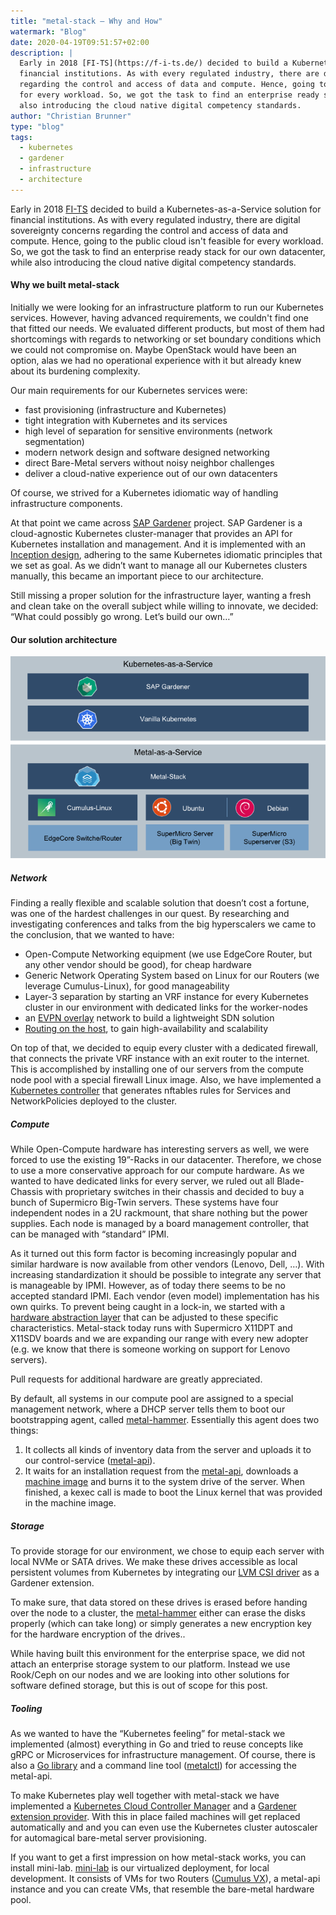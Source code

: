 ```yaml
---
title: "metal-stack — Why and How"
watermark: "Blog"
date: 2020-04-19T09:51:57+02:00
description: |
  Early in 2018 [FI-TS](https://f-i-ts.de/) decided to build a Kubernetes-as-a-Service solution for
  financial institutions. As with every regulated industry, there are digital sovereignty concerns
  regarding the control and access of data and compute. Hence, going to the public cloud isn't feasible
  for every workload. So, we got the task to find an enterprise ready stack for our own datacenter, while
  also introducing the cloud native digital competency standards.
author: "Christian Brunner"
type: "blog"
tags:
  - kubernetes
  - gardener
  - infrastructure
  - architecture
---
```


Early in 2018 [FI-TS](https://f-i-ts.de/) decided to build a Kubernetes-as-a-Service solution for
financial institutions. As with every regulated industry, there are digital sovereignty concerns
regarding the control and access of data and compute. Hence, going to the public cloud isn't feasible
for every workload. So, we got the task to find an enterprise ready stack for our own datacenter, while
also introducing the cloud native digital competency standards.

<!-- truncate -->

#### Why we built metal-stack

Initially we were looking for an infrastructure platform to run our Kubernetes services. However,
having advanced requirements, we couldn't find one that fitted our needs. We evaluated different
products, but most of them had shortcomings with regards to networking or set boundary conditions
which we could not compromise on. Maybe OpenStack would have been an option, alas we had no operational
experience with it but already knew about its burdening complexity.

Our main requirements for our Kubernetes services were:

- fast provisioning (infrastructure and Kubernetes)
- tight integration with Kubernetes and its services
- high level of separation for sensitive environments (network segmentation)
- modern network design and software designed networking
- direct Bare-Metal servers without noisy neighbor challenges
- deliver a cloud-native experience out of our own datacenters

Of course, we strived for a Kubernetes idiomatic way of handling infrastructure components.

At that point we came across [SAP Gardener](https://gardener.cloud/) project. SAP Gardener is a
cloud-agnostic Kubernetes cluster-manager that provides an API for Kubernetes installation and management.
And it is implemented with an [Inception design](https://kubernetes.io/blog/2019/12/02/gardener-project-update/),
adhering to the same Kubernetes idiomatic principles that we set as goal. As we didn’t want to manage all
our Kubernetes clusters manually, this became an important piece to our architecture.

Still missing a proper solution for the infrastructure layer, wanting a fresh and clean take on the overall
subject while willing to innovate, we decided:
“What could possibly go wrong. Let’s build our own…”

#### Our solution architecture

![metal-stack architecture](./metal-stack-architecture.png)

##### Network

Finding a really flexible and scalable solution that doesn’t cost a fortune, was one of the hardest challenges
in our quest. By researching and investigating conferences and talks from the big hyperscalers we came to the
conclusion, that we wanted to have:

- Open-Compute Networking equipment (we use EdgeCore Router, but any other vendor should be good), for
  cheap hardware
- Generic Network Operating System based on Linux for our Routers (we leverage Cumulus-Linux), for
  good manageability
- Layer-3 separation by starting an VRF instance for every Kubernetes cluster in our environment with
  dedicated links for the worker-nodes
- an [EVPN overlay](https://cumulusnetworks.com/learn/resources/whitepapers/vxlan-routing-with-evpn)
  network to build a lightweight SDN solution
- [Routing on the host](https://cumulusnetworks.com/learn/resources/whitepapers/routing-host-benefits),
  to gain high-availability and scalability

On top of that, we decided to equip every cluster with a dedicated firewall, that connects the private VRF
instance with an exit router to the internet. This is accomplished by installing one of our servers from
the compute node pool with a special firewall Linux image. Also, we have implemented a
[Kubernetes controller](https://github.com/metal-stack/firewall-policy-controller)
that generates nftables rules for Services and NetworkPolicies deployed to the cluster.

##### Compute

While Open-Compute hardware has interesting servers as well, we were forced to use the existing 19”-Racks in
our datacenter. Therefore, we chose to use a more conservative approach for our compute hardware. As we wanted
to have dedicated links for every server, we ruled out all Blade-Chassis with proprietary switches in their
chassis and decided to buy a bunch of Supermicro Big-Twin servers. These systems have four independent nodes in
a 2U rackmount, that share nothing but the power supplies. Each node is managed by a board management controller,
that can be managed with “standard” IPMI.

As it turned out this form factor is becoming increasingly popular and similar hardware is now available from
other vendors (Lenovo, Dell, …). With increasing standardization it should be possible to integrate any server
that is manageable by IPMI. However, as of today there seems to be no accepted standard IPMI. Each vendor (even model)
implementation has his own quirks. To prevent being caught in a lock-in, we started with a
[hardware abstraction layer](https://github.com/metal-stack/go-hal) that can be adjusted to these specific
characteristics. Metal-stack today runs with Supermicro X11DPT and X11SDV boards and we are expanding our range
with every new adopter (e.g. we know that there is someone working on support for Lenovo servers).

Pull requests for additional hardware are greatly appreciated.

By default, all systems in our compute pool are assigned to a special management network, where a DHCP server
tells them to boot our bootstrapping agent, called [metal-hammer](https://github.com/metal-stack/metal-hammer).
Essentially this agent does two things:

1. It collects all kinds of inventory data from the server and uploads it to our control-service
   ([metal-api](https://github.com/metal-stack/metal-api)).
2. It waits for an installation request from the [metal-api](https://github.com/metal-stack/metal-api),
   downloads a [machine image](https://github.com/metal-stack/metal-images) and burns it to the system drive
   of the server. When finished, a kexec call is made to boot the Linux kernel that was provided in the
   machine image.

##### Storage

To provide storage for our environment, we chose to equip each server with local NVMe or SATA drives. We make these
drives accessible as local persistent volumes from Kubernetes by integrating our
[LVM CSI driver](https://github.com/metal-stack/csi-lvm) as a Gardener extension.

To make sure, that data stored on these drives is erased before handing over the node to a cluster, the
[metal-hammer](https://github.com/metal-stack/metal-hammer) either can erase the disks properly (which can take long)
or simply generates a new encryption key for the hardware encryption of the drives..

While having built this environment for the enterprise space, we did not attach an enterprise storage system to our
platform. Instead we use Rook/Ceph on our nodes and we are looking into other solutions for software defined storage,
but this is out of scope for this post.

##### Tooling

As we wanted to have the “Kubernetes feeling” for metal-stack we implemented (almost) everything in Go and tried
to reuse concepts like gRPC or Microservices for infrastructure management. Of course, there is also a
[Go library](https://github.com/metal-stack/metal-go) and a command line tool
([metalctl](https://github.com/metal-stack/metalctl)) for accessing the metal-api.

To make Kubernetes play well together with metal-stack we have implemented a
[Kubernetes Cloud Controller Manager](https://github.com/metal-stack/metal-ccm) and a
[Gardener extension provider](https://github.com/metal-stack/gardener-extension-provider-metal). With this
in place failed machines will get replaced automatically and and you can even use the Kubernetes cluster autoscaler
for automagical bare-metal server provisioning.

If you want to get a first impression on how metal-stack works, you can install mini-lab.
[mini-lab](https://github.com/metal-stack/mini-lab) is our virtualized deployment, for local development.
It consists of VMs for two Routers ([Cumulus VX](https://cumulusnetworks.com/products/cumulus-vx/)), a metal-api
instance and you can create VMs, that resemble the bare-metal hardware pool.
